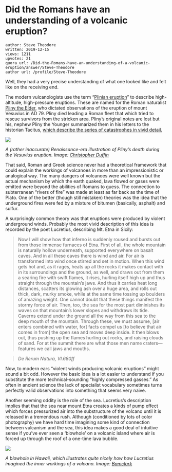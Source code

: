 # Did the Romans have an understanding of a volcanic eruption?

	author: Steve Theodore
	written: 2019-12-15
	views: 1211
	upvotes: 21
	quora url: /Did-the-Romans-have-an-understanding-of-a-volcanic-eruption/answer/Steve-Theodore
	author url: /profile/Steve-Theodore


Well, they had a very precise understanding of what one looked like and felt like on the receiving end.

The modern vulcanologists use the term “[Plinian eruption](https://en.wikipedia.org/wiki/Plinian_eruption)” to describe high-altitude, high-pressure eruptions. These are named for the Roman naturalist [Pliny the Elder](https://en.wikipedia.org/wiki/Pliny_the_Elder), who dictated observations of the eruption of mount Vesuvius in AD 79. Pliny died leading a Roman fleet that which tried to rescue survivors from the stricken area. Pliny’s original notes are lost but his, nephew Pliny the Younger summarized them in his letters to the historian Tacitus, [which describe the series of catastrophes in vivid detail.](http://www.eyewitnesstohistory.com/pompeii.htm)

![](https://qph.fs.quoracdn.net/main-qimg-99798e265c673c73a985de2e7ddd5843)

_A (rather inaccurate) Renaissance-era illustration of Pliny’s death during the Vesuvius eruption. Image:_ _[Christopher Duffin](https://www.researchgate.net/figure/The-death-of-Pliny-the-Elder-during-the-eruption-of-Vesuvius-79-AD-Boaistuau-P-1560_fig24_323547078)_ 

That said, Roman and Greek science never had a theoretical framework that could explain the workings of volcanoes in more than an impressionistic or analogical way. The many dangers of volcanoes were well known but the actual mechanism by which the earth quaked, lava flowed or gases were emitted were beyond the abilities of Romans to guess. The connection to subterranean “rivers of fire” was made at least as far back as the time of Plato. One of the better (though still mistaken) theories was the idea that the underground fires were fed by a mixture of bitumen (basically, asphalt) and sulfur.

A surprisingly common theory was that eruptions were produced by violent underground winds. Probably the most vivid description of this idea is recorded by the poet Lucretius, describing Mt. Etna in Sicily:

> Now I will show 
how that inferno is suddenly roused
and bursts out from those immense furnaces
of Etna. First of all, the whole mountain
is naturally hollow underneath,
supported everywhere on basalt caves. 
And in all these caves there is wind and air.
For air is transformed into wind once stirred
and set in motion. When this wind gets hot
and, as it rages, heats up all the rocks
it makes contact with in its surroundings
and the ground, as well, and draws out from them
a searing fire with swift flames, it rises,
hurling itself high up and thus straight through
the mountain’s jaws. And thus it carries heat 
long distances, scatters its glowing ash 
over a huge area, and rolls out
thick, dark, murky smoke, while at the same time
tossing up boulders of amazing weight.
One cannot doubt that these things manifest
the stormy force of air. Then, too, the sea
for the most part diminishes its waves
on that mountain’s lower slopes and withdraws
its tide. Caverns extend under the ground
all the way from this sea to the deep mouth
of the mountain. Through these, we must assume, 
[air enters combined with water, for] facts
compel us [to believe that air comes in
from] the open sea and moves deep inside.
It then blows out, thus pushing up the flames
hurling out rocks, and raising clouds of sand.
For at the summit there are what those men
name craters—features we call jaws and mouths.

> _De Rerum Natura, VI.680ff_ 

Now, to modern ears “violent winds producing volcanic eruptions” might sound a bit odd. However the basic idea is a lot easier to understand if you substitute the more technical-sounding “highly compressed gasses.” As often in ancient science the lack of specialist vocabulary sometimes turns perfectly valid observations into something that seems very naive.

Another seeming oddity is the role of the sea. Lucretius’s description implies that that the sea near mount Etna creates a kinds of pump effect which forces pressurized air into the substructure of the volcano until it is released in a tremendous rush. Although (conditioned by lots of color photography) we have hard time imagining some kind of connection between vulcanism and the sea, this idea makes a good deal of intuitive sense if you’ve ever seen a ‘blowhole’ on a volcanic island where air is forced up through the roof of a one-time lava bubble.

![](https://qph.fs.quoracdn.net/main-qimg-07393a84113f6f8c43543c5ebd877da4)

_A blowhole in Hawaii, which illustrates quite nicely how how Lucretius imagined the inner workings of a volcano. Image:_ _[Bamclark](https://en.wikipedia.org/wiki/File:Kiama_Blow_Hole_A_power_surge_of_sea.png)_ 

